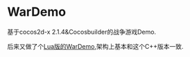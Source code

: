 # WarDemo
基于cocos2d-x 2.1.4&Cocosbuilder的战争游戏Demo.

后来又做了个[Lua版的WarDemo](https://github.com/cjlaaa/WarDemo.git),架构上基本和这个C++版本一致.